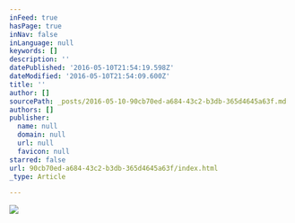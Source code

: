 ```yaml
---
inFeed: true
hasPage: true
inNav: false
inLanguage: null
keywords: []
description: ''
datePublished: '2016-05-10T21:54:19.598Z'
dateModified: '2016-05-10T21:54:09.600Z'
title: ''
author: []
sourcePath: _posts/2016-05-10-90cb70ed-a684-43c2-b3db-365d4645a63f.md
authors: []
publisher:
  name: null
  domain: null
  url: null
  favicon: null
starred: false
url: 90cb70ed-a684-43c2-b3db-365d4645a63f/index.html
_type: Article

---
```

![](https://the-grid-user-content.s3-us-west-2.amazonaws.com/e1690db2-dd24-4d63-9d67-d0c958c66763.jpg)